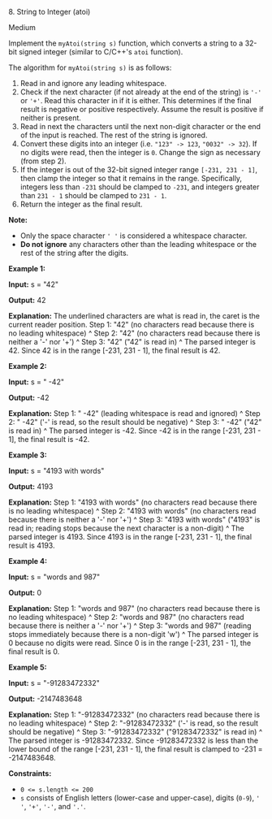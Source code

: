 ﻿8\. String to Integer (atoi)

Medium

Implement the `myAtoi(string s)` function, which converts a string to a 32-bit signed integer (similar to C/C++'s `atoi` function).

The algorithm for `myAtoi(string s)` is as follows:

1.  Read in and ignore any leading whitespace.
2.  Check if the next character (if not already at the end of the string) is `'-'` or `'+'`. Read this character in if it is either. This determines if the final result is negative or positive respectively. Assume the result is positive if neither is present.
3.  Read in next the characters until the next non-digit character or the end of the input is reached. The rest of the string is ignored.
4.  Convert these digits into an integer (i.e. `"123" -> 123`, `"0032" -> 32`). If no digits were read, then the integer is `0`. Change the sign as necessary (from step 2).
5.  If the integer is out of the 32-bit signed integer range `[-231, 231 - 1]`, then clamp the integer so that it remains in the range. Specifically, integers less than `-231` should be clamped to `-231`, and integers greater than `231 - 1` should be clamped to `231 - 1`.
6.  Return the integer as the final result.

**Note:**

*   Only the space character `' '` is considered a whitespace character.
*   **Do not ignore** any characters other than the leading whitespace or the rest of the string after the digits.

**Example 1:**

**Input:** s = "42"

**Output:** 42

**Explanation:** The underlined characters are what is read in, the caret is the current reader position. Step 1: "42" (no characters read because there is no leading whitespace) ^ Step 2: "42" (no characters read because there is neither a '-' nor '+') ^ Step 3: "42" ("42" is read in) ^ The parsed integer is 42. Since 42 is in the range \[-231, 231 - 1\], the final result is 42. 

**Example 2:**

**Input:** s = " -42"

**Output:** -42

**Explanation:** Step 1: " \-42" (leading whitespace is read and ignored) ^ Step 2: " \-42" ('-' is read, so the result should be negative) ^ Step 3: " -42" ("42" is read in) ^ The parsed integer is -42. Since -42 is in the range \[-231, 231 - 1\], the final result is -42. 

**Example 3:**

**Input:** s = "4193 with words"

**Output:** 4193

**Explanation:** Step 1: "4193 with words" (no characters read because there is no leading whitespace) ^ Step 2: "4193 with words" (no characters read because there is neither a '-' nor '+') ^ Step 3: "4193 with words" ("4193" is read in; reading stops because the next character is a non-digit) ^ The parsed integer is 4193. Since 4193 is in the range \[-231, 231 - 1\], the final result is 4193. 

**Example 4:**

**Input:** s = "words and 987"

**Output:** 0

**Explanation:** Step 1: "words and 987" (no characters read because there is no leading whitespace) ^ Step 2: "words and 987" (no characters read because there is neither a '-' nor '+') ^ Step 3: "words and 987" (reading stops immediately because there is a non-digit 'w') ^ The parsed integer is 0 because no digits were read. Since 0 is in the range \[-231, 231 - 1\], the final result is 0. 

**Example 5:**

**Input:** s = "-91283472332"

**Output:** -2147483648

**Explanation:** Step 1: "-91283472332" (no characters read because there is no leading whitespace) ^ Step 2: "\-91283472332" ('-' is read, so the result should be negative) ^ Step 3: "-91283472332" ("91283472332" is read in) ^ The parsed integer is -91283472332. Since -91283472332 is less than the lower bound of the range \[-231, 231 - 1\], the final result is clamped to -231 = -2147483648.  

**Constraints:**

*   `0 <= s.length <= 200`
*   `s` consists of English letters (lower-case and upper-case), digits (`0-9`), `' '`, `'+'`, `'-'`, and `'.'`.